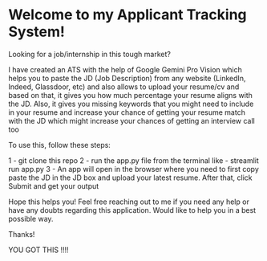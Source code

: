 # Welcome to my Applicant Tracking System!

Looking for a job/internship in this tough market? 

I have created an ATS with the help of Google Gemini Pro Vision which helps you to paste the JD (Job Description) from any website (LinkedIn, Indeed, Glassdoor, etc) and also allows to upload your resume/cv and based on that, it gives you how much percentage your resume aligns with the JD. Also, it gives you missing keywords that you might need to include in your resume and increase your chance of getting your resume match with the JD which might increase your chances of getting an interview call too

To use this, follow these steps:

1 - git clone this repo
2 - run the app.py file from the terminal like - streamlit run app.py
3 - An app will open in the browser where you need to first copy paste the JD in the JD box and upload your latest resume. After that, click    Submit and get your output

Hope this helps you! Feel free reaching out to me if you need any help or have any doubts regarding this application. Would like to help you in a best possible way.

Thanks!

YOU GOT THIS !!!!
